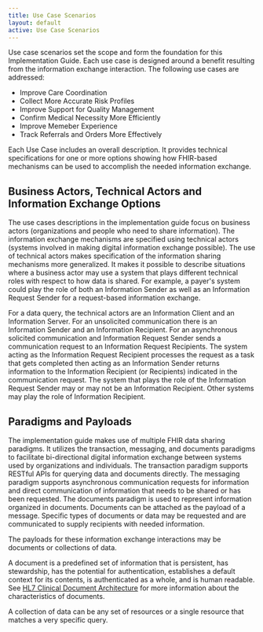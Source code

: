 ```yaml
---
title: Use Case Scenarios
layout: default
active: Use Case Scenarios
---
```


Use case scenarios set the scope and form the foundation for this Implementation Guide.  Each use case is designed around a benefit resulting from the information exchange interaction. The following use cases are addressed:

* Improve Care Coordination
* Collect More Accurate Risk Profiles
* Improve Support for Quality Management
* Confirm Medical Necessity More Efficiently
* Improve Memeber Experience
* Track Referrals and Orders More Effectively

Each Use Case includes an overall description. It provides technical specifications for one or more options showing how FHIR-based mechanisms can be used to accomplish the needed information exchange.


## Business Actors, Technical Actors and Information Exchange Options
The use cases descriptions in the implementation guide focus on business actors (organizations and people who need to share information). The information exchange mechanisms are specified using technical actors (systems involved in making digital information exchange possible). The use of technical actors makes specification of the information sharing mechanisms more generalized. It makes it possible to describe situations where a business actor may use a system that plays different technical roles with respect to how data is shared. For example, a payer's system could play the role of both an Information Sender as well as an Information Request Sender for a request-based information exchange.  

For a data query, the technical actors are an Information Client and an Information Server.  For an unsolicited communication there is an Information Sender and an Information Recipient.  For an asynchronous solicited communication and Information Request Sender sends a communication request to an Information Request Recipients. The system acting as the Information Request Recipient processes the request as a task that gets completed then acting as an Information Sender returns information to the Information Recipient (or Recipients) indicated in the communication request. The system that plays the role of the Information Request Sender may or may not be an Information Recipient.  Other systems may play the role of Information Recipient.

## Paradigms and Payloads
The implementation guide makes use of multiple FHIR data sharing paradigms. It utilizes the transaction, messaging, and documents paradigms to facilitate bi-directional digital information exchange between systems used by organizations and individuals. The transaction paradigm supports RESTful APIs for querying data and documents directly. The messaging paradigm supports asynchronous communication requests for information and direct communication of information that needs to be shared or has been requested. The documents paradigm is used to represent information organized in documents. Documents can be attached as the payload of a message. Specific types of documents or data may be requested and are communicated to supply recipients with needed information.  

The payloads for these information exchange interactions may be documents or collections of data.  

A document is a predefined set of information that is persistent, has stewardship, has the potential for authentication, establishes a default context for its contents, is authenticated as a whole, and is human readable. See <a href="http://www.hl7.org/implement/standards/product_brief.cfm?product_id=7">HL7 Clinical Document Architecture</a> for more information about the characteristics of documents.

A collection of data can be any set of resources or a single resource that matches a very specific query. 



